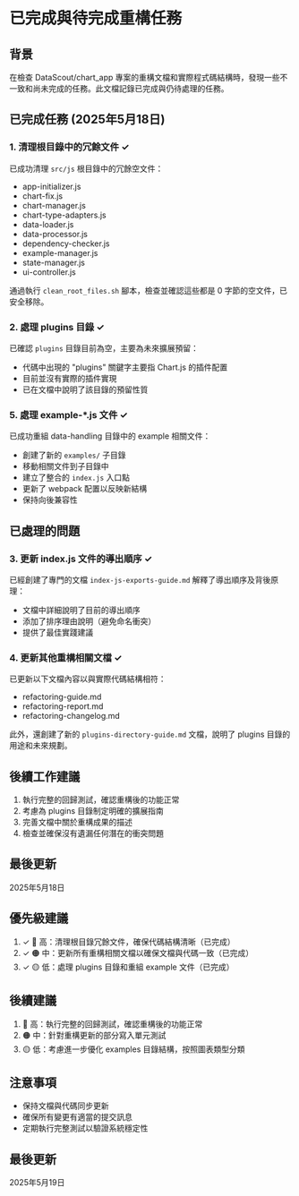 # 已完成與待完成重構任務

## 背景
在檢查 DataScout/chart_app 專案的重構文檔和實際程式碼結構時，發現一些不一致和尚未完成的任務。此文檔記錄已完成與仍待處理的任務。

## 已完成任務 (2025年5月18日)

### 1. 清理根目錄中的冗餘文件 ✓
已成功清理 `src/js` 根目錄中的冗餘空文件：

- app-initializer.js
- chart-fix.js
- chart-manager.js
- chart-type-adapters.js
- data-loader.js
- data-processor.js
- dependency-checker.js
- example-manager.js
- state-manager.js
- ui-controller.js

通過執行 `clean_root_files.sh` 腳本，檢查並確認這些都是 0 字節的空文件，已安全移除。

### 2. 處理 plugins 目錄 ✓
已確認 `plugins` 目錄目前為空，主要為未來擴展預留：

- 代碼中出現的 "plugins" 關鍵字主要指 Chart.js 的插件配置
- 目前並沒有實際的插件實現
- 已在文檔中說明了該目錄的預留性質

### 5. 處理 example-*.js 文件 ✓
已成功重組 data-handling 目錄中的 example 相關文件：

- 創建了新的 `examples/` 子目錄
- 移動相關文件到子目錄中
- 建立了整合的 `index.js` 入口點
- 更新了 webpack 配置以反映新結構
- 保持向後兼容性

## 已處理的問題

### 3. 更新 index.js 文件的導出順序 ✓
已經創建了專門的文檔 `index-js-exports-guide.md` 解釋了導出順序及背後原理：

- 文檔中詳細說明了目前的導出順序
- 添加了排序理由說明（避免命名衝突）
- 提供了最佳實踐建議

### 4. 更新其他重構相關文檔 ✓
已更新以下文檔內容以與實際代碼結構相符：

- refactoring-guide.md
- refactoring-report.md
- refactoring-changelog.md

此外，還創建了新的 `plugins-directory-guide.md` 文檔，說明了 plugins 目錄的用途和未來規劃。

## 後續工作建議

1. 執行完整的回歸測試，確認重構後的功能正常
2. 考慮為 plugins 目錄制定明確的擴展指南
3. 完善文檔中關於重構成果的描述
4. 檢查並確保沒有遺漏任何潛在的衝突問題

## 最後更新
2025年5月18日

## 優先級建議

1. ✓ 🔴 高：清理根目錄冗餘文件，確保代碼結構清晰（已完成）
2. ✓ 🟠 中：更新所有重構相關文檔以確保文檔與代碼一致（已完成）
3. ✓ 🟡 低：處理 plugins 目錄和重組 example 文件（已完成）

## 後續建議

1. 🔴 高：執行完整的回歸測試，確認重構後的功能正常
2. 🟠 中：針對重構更新的部分寫入單元測試
3. 🟡 低：考慮進一步優化 examples 目錄結構，按照圖表類型分類

## 注意事項

- 保持文檔與代碼同步更新
- 確保所有變更有適當的提交訊息
- 定期執行完整測試以驗證系統穩定性

## 最後更新
2025年5月19日
